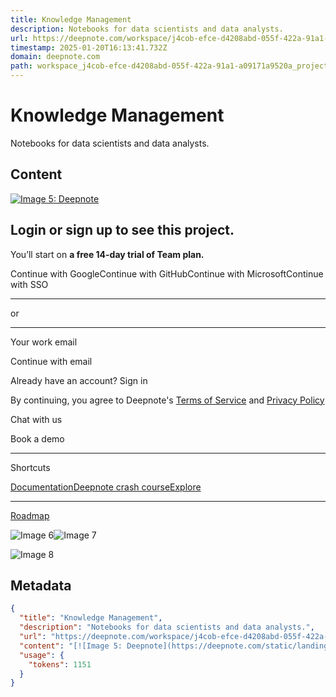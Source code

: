 ```yaml
---
title: Knowledge Management
description: Notebooks for data scientists and data analysts.
url: https://deepnote.com/workspace/j4cob-efce-d4208abd-055f-422a-91a1-a09171a9520a/project/Knowledge-Management-52b4141e-855c-41a1-9e12-ba483bcb7f2b/notebook/twitter-scrape-aa532c5a3a4e4004b928dd2c0cb889a5
timestamp: 2025-01-20T16:13:41.732Z
domain: deepnote.com
path: workspace_j4cob-efce-d4208abd-055f-422a-91a1-a09171a9520a_project_Knowledge-Management-52b4141e-855c-41a1-9e12-ba483bcb7f2b_notebook_twitter-scrape-aa532c5a3a4e4004b928dd2c0cb889a5
---
```


# Knowledge Management


Notebooks for data scientists and data analysts.


## Content

[![Image 5: Deepnote](https://deepnote.com/static/landing/deepnote_landing_logo.svg)](https://deepnote.com/)

Login or sign up to see this project.
-------------------------------------

You’ll start on **a free 14-day trial of Team plan.**

Continue with GoogleContinue with GitHubContinue with MicrosoftContinue with SSO

* * *

or

* * *

Your work email

Continue with email

Already have an account? Sign in

By continuing, you agree to Deepnote's [Terms of Service](https://deepnote.com/terms) and [Privacy Policy](https://deepnote.com/privacy)

Chat with us

Book a demo

* * *

Shortcuts

[Documentation](https://deepnote.com/docs)[Deepnote crash course](https://deepnote.com/docs/deepnote-crash-course)[Explore](https://deepnote.com/explore)

* * *

[Roadmap](https://portal.productboard.com/deepnote/1-deepnote-product-portal/tabs/1-under-consideration)

![Image 6](https://t.co/i/adsct?bci=3&dv=UTC%26en-US%2Cen%26Google%20Inc.%26Win32%26255%26800%26600%264%2624%26800%26600%260%26na&eci=2&event_id=c71f2081-871a-46d3-9a0e-d216e21a20b4&events=%5B%5B%22pageview%22%2C%7B%7D%5D%5D&integration=advertiser&p_id=Twitter&p_user_id=0&pl_id=825dc503-839f-4cc6-88c6-4d8eadabd4be&tw_document_href=https%3A%2F%2Fdeepnote.com%2Fworkspace%2Fj4cob-efce-d4208abd-055f-422a-91a1-a09171a9520a%2Fproject%2FKnowledge-Management-52b4141e-855c-41a1-9e12-ba483bcb7f2b%2Fnotebook%2Ftwitter-scrape-aa532c5a3a4e4004b928dd2c0cb889a5&tw_iframe_status=0&tw_order_quantity=0&tw_sale_amount=0&txn_id=oc4iq&type=javascript&version=2.3.31)![Image 7](https://analytics.twitter.com/i/adsct?bci=3&dv=UTC%26en-US%2Cen%26Google%20Inc.%26Win32%26255%26800%26600%264%2624%26800%26600%260%26na&eci=2&event_id=c71f2081-871a-46d3-9a0e-d216e21a20b4&events=%5B%5B%22pageview%22%2C%7B%7D%5D%5D&integration=advertiser&p_id=Twitter&p_user_id=0&pl_id=825dc503-839f-4cc6-88c6-4d8eadabd4be&tw_document_href=https%3A%2F%2Fdeepnote.com%2Fworkspace%2Fj4cob-efce-d4208abd-055f-422a-91a1-a09171a9520a%2Fproject%2FKnowledge-Management-52b4141e-855c-41a1-9e12-ba483bcb7f2b%2Fnotebook%2Ftwitter-scrape-aa532c5a3a4e4004b928dd2c0cb889a5&tw_iframe_status=0&tw_order_quantity=0&tw_sale_amount=0&txn_id=oc4iq&type=javascript&version=2.3.31)

![Image 8](https://bat.bing.com/action/0?ti=97113000&tm=gtm002&Ver=2&mid=c33004ab-8eeb-4957-aaf1-56c6f3be29b1&bo=1&sid=81431890d74911efbad751ab53e16a53&vid=8143b470d74911ef9e5f83ab3516e175&vids=1&msclkid=N&uach=pv%3D10.0&pi=918639831&lg=en-US&sw=800&sh=600&sc=24&p=https%3A%2F%2Fdeepnote.com%2Fworkspace%2Fj4cob-efce-d4208abd-055f-422a-91a1-a09171a9520a%2Fproject%2FKnowledge-Management-52b4141e-855c-41a1-9e12-ba483bcb7f2b%2Fnotebook%2Ftwitter-scrape-aa532c5a3a4e4004b928dd2c0cb889a5&r=&lt=5202&evt=pageLoad&sv=1&cdb=AQAQ&rn=127598)

## Metadata

```json
{
  "title": "Knowledge Management",
  "description": "Notebooks for data scientists and data analysts.",
  "url": "https://deepnote.com/workspace/j4cob-efce-d4208abd-055f-422a-91a1-a09171a9520a/project/Knowledge-Management-52b4141e-855c-41a1-9e12-ba483bcb7f2b/notebook/twitter-scrape-aa532c5a3a4e4004b928dd2c0cb889a5",
  "content": "[![Image 5: Deepnote](https://deepnote.com/static/landing/deepnote_landing_logo.svg)](https://deepnote.com/)\n\nLogin or sign up to see this project.\n-------------------------------------\n\nYou’ll start on **a free 14-day trial of Team plan.**\n\nContinue with GoogleContinue with GitHubContinue with MicrosoftContinue with SSO\n\n* * *\n\nor\n\n* * *\n\nYour work email\n\nContinue with email\n\nAlready have an account? Sign in\n\nBy continuing, you agree to Deepnote's [Terms of Service](https://deepnote.com/terms) and [Privacy Policy](https://deepnote.com/privacy)\n\nChat with us\n\nBook a demo\n\n* * *\n\nShortcuts\n\n[Documentation](https://deepnote.com/docs)[Deepnote crash course](https://deepnote.com/docs/deepnote-crash-course)[Explore](https://deepnote.com/explore)\n\n* * *\n\n[Roadmap](https://portal.productboard.com/deepnote/1-deepnote-product-portal/tabs/1-under-consideration)\n\n![Image 6](https://t.co/i/adsct?bci=3&dv=UTC%26en-US%2Cen%26Google%20Inc.%26Win32%26255%26800%26600%264%2624%26800%26600%260%26na&eci=2&event_id=c71f2081-871a-46d3-9a0e-d216e21a20b4&events=%5B%5B%22pageview%22%2C%7B%7D%5D%5D&integration=advertiser&p_id=Twitter&p_user_id=0&pl_id=825dc503-839f-4cc6-88c6-4d8eadabd4be&tw_document_href=https%3A%2F%2Fdeepnote.com%2Fworkspace%2Fj4cob-efce-d4208abd-055f-422a-91a1-a09171a9520a%2Fproject%2FKnowledge-Management-52b4141e-855c-41a1-9e12-ba483bcb7f2b%2Fnotebook%2Ftwitter-scrape-aa532c5a3a4e4004b928dd2c0cb889a5&tw_iframe_status=0&tw_order_quantity=0&tw_sale_amount=0&txn_id=oc4iq&type=javascript&version=2.3.31)![Image 7](https://analytics.twitter.com/i/adsct?bci=3&dv=UTC%26en-US%2Cen%26Google%20Inc.%26Win32%26255%26800%26600%264%2624%26800%26600%260%26na&eci=2&event_id=c71f2081-871a-46d3-9a0e-d216e21a20b4&events=%5B%5B%22pageview%22%2C%7B%7D%5D%5D&integration=advertiser&p_id=Twitter&p_user_id=0&pl_id=825dc503-839f-4cc6-88c6-4d8eadabd4be&tw_document_href=https%3A%2F%2Fdeepnote.com%2Fworkspace%2Fj4cob-efce-d4208abd-055f-422a-91a1-a09171a9520a%2Fproject%2FKnowledge-Management-52b4141e-855c-41a1-9e12-ba483bcb7f2b%2Fnotebook%2Ftwitter-scrape-aa532c5a3a4e4004b928dd2c0cb889a5&tw_iframe_status=0&tw_order_quantity=0&tw_sale_amount=0&txn_id=oc4iq&type=javascript&version=2.3.31)\n\n![Image 8](https://bat.bing.com/action/0?ti=97113000&tm=gtm002&Ver=2&mid=c33004ab-8eeb-4957-aaf1-56c6f3be29b1&bo=1&sid=81431890d74911efbad751ab53e16a53&vid=8143b470d74911ef9e5f83ab3516e175&vids=1&msclkid=N&uach=pv%3D10.0&pi=918639831&lg=en-US&sw=800&sh=600&sc=24&p=https%3A%2F%2Fdeepnote.com%2Fworkspace%2Fj4cob-efce-d4208abd-055f-422a-91a1-a09171a9520a%2Fproject%2FKnowledge-Management-52b4141e-855c-41a1-9e12-ba483bcb7f2b%2Fnotebook%2Ftwitter-scrape-aa532c5a3a4e4004b928dd2c0cb889a5&r=&lt=5202&evt=pageLoad&sv=1&cdb=AQAQ&rn=127598)",
  "usage": {
    "tokens": 1151
  }
}
```
